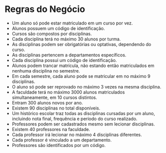 # Regras do Negócio

- Um aluno só pode estar matriculado em um curso por vez.
- Alunos possuem um código de identificação.
- Cursos são compostos por disciplinas.
- Cada disciplina terá no máximo 30 alunos por turma.
- As disciplinas podem ser obrigatórias ou optativas, dependendo do curso.
- As disciplinas pertencem a departamentos específicos.
- Cada disciplina possui um código de identificação.
- Alunos podem trancar matrícula, não estando então matriculados em nenhuma disciplina no semestre.
- Em cada semestre, cada aluno pode se matricular em no máximo 9 disciplinas.
- O aluno só pode ser reprovado no máximo 3 vezes na mesma disciplina.
- A faculdade terá no máximo 3000 alunos matriculados simultaneamente, em 10 cursos distintos.
- Entram 300 alunos novos por ano.
- Existem 90 disciplinas no total disponíveis.
- Um histórico escolar traz todas as disciplinas cursadas por um aluno, incluindo nota final, frequência e período do curso realizado.
- Professores podem ser cadastrados mesmo sem lecionar disciplinas.
- Existem 40 professores na faculdade.
- Cada professor irá lecionar no máximo 4 disciplinas diferentes.
- Cada professor é vinculado a um departamento.
- Professores são identificados por um código.
